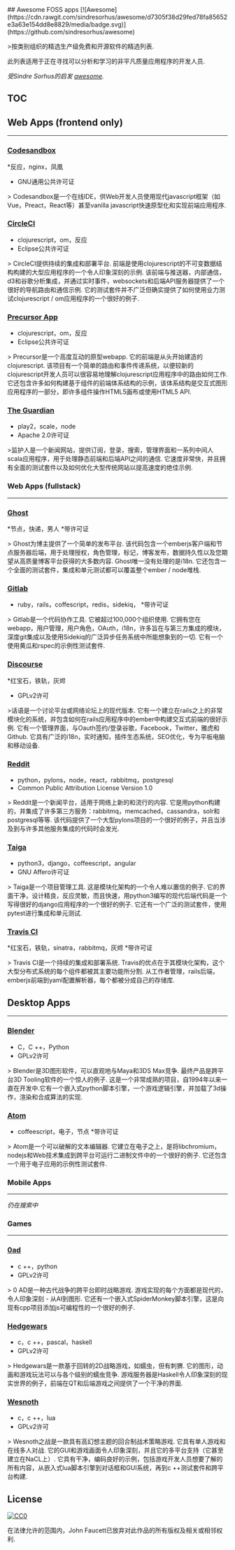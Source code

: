 <div class="github-widget" data-repo="DataDaoDe/awesome-foss-apps"></div>
## Awesome FOSS apps [![Awesome](https://cdn.rawgit.com/sindresorhus/awesome/d7305f38d29fed78fa85652e3a63e154dd8e8829/media/badge.svg)](https://github.com/sindresorhus/awesome)

&gt;按类别组织的精选生产级免费和开源软件的精选列表.

此列表适用于正在寻找可以分析和学习的非平凡质量应用程序的开发人员.

*受Sindre Sorhus的启发 [awesome](https://github.com/sindresorhus/awesome).*

## TOC



## Web Apps (frontend only)
----

### [Codesandbox](https://github.com/CompuIves/codesandbox-client)

*反应，nginx，凤凰
* GNU通用公共许可证

&gt; Codesandbox是一个在线IDE，供Web开发人员使用现代javascript框架（如Vue，Preact，React等）甚至vanilla javascript快速原型化和实现前端应用程序.  

### [CircleCI](https://github.com/circleci/frontend)

* clojurescript，om，反应
* Eclipse公共许可证

 &gt; CircleCI提供持续的集成和部署平台.  前端是使用clojurescript的不可变数据结构构建的大型应用程序的一个令人印象深刻的示例.  该前端与推送器，内部通信，d3和谷歌分析集成，并通过实时事件，websockets和后端API服务器提供了一个很好的导航路由和通信示例.  它的测试套件并不广泛但确实提供了如何使用业力测试clojurescript / om应用程序的一个很好的例子.

### [Precursor App](https://github.com/PrecursorApp/precursor)

* clojurescript，om，反应
* Eclipse公共许可证

 &gt; Precursor是一个高度互动的原型webapp.  它的前端是从头开始建造的clojurescript.  该项目有一个简单的路由和事件传递系统，以便较新的clojurescript开发人员可以很容易地理解clojurescript应用程序中的路由如何工作.  它还包含许多如何构建基于组件的前端体系结构的示例，该体系结构是交互式图形应用程序的一部分，即许多组件操作HTML5画布或使用HTML5 API. 

### [The Guardian](https://github.com/guardian/frontend)

* play2，scale，node
* Apache 2.0许可证

 &gt;监护人是一个新闻网站，提供订阅，登录，搜索，管理界面和一系列中间人scala应用程序，用于处理静态前端和后端API之间的通信.  它速度非常快，并且拥有全面的测试套件以及如何优化大型传统网站以提高速度的绝佳示例.

### Web Apps (fullstack)
----

### [Ghost](https://github.com/TryGhost/Ghost)

*节点，快递，男人
*带许可证

 &gt; Ghost为博主提供了一个简单的发布平台.  该代码包含一个emberjs客户端和节点服务器后端，用于处理授权，角色管理，标记，博客发布，数据持久性以及您期望从高质量博客平台获得的大多数内容.  Ghost唯一没有处理的是i18n.  它还包含一个全面的测试套件，集成和单元测试都可以覆盖整个ember / node堆栈.

### [Gitlab](https://github.com/gitlabhq/gitlabhq)

* ruby​​，rails，coffescript，redis，sidekiq，
*带许可证

 &gt; Gitlab是一个代码协作工具.  它被超过100,000个组织使用.  它拥有您在webapp，用户管理，用户角色，OAuth，i18n，许多旨在与第三方集成的模块，深度git集成以及使用Sidekiq的广泛异步任务系统中所能想象到的一切.  它有一个使用黄瓜和rspec的示例性测试套件.

### [Discourse](https://github.com/discourse/discourse)

*红宝石，铁轨，灰烬
* GPLv2许可

 &gt;话语是一个讨论平台或网络论坛上的现代版本.  它有一个建立在rails之上的非常模块化的系统，并包含如何在rails应用程序中的ember中构建交互式前端的很好示例.  它有一个管理界面，与Oauth签约/登录谷歌，Facebook，Twitter，雅虎和Github.  它具有广泛的i18n，实时通知，插件生态系统，SEO优化，专为平板电脑和移动设备.

### [Reddit](https://github.com/reddit)

* python，pylons，node，react，rabbitmq，postgresql
* Common Public Attribution License Version 1.0

 &gt; Reddit是一个新闻平台，适用于网络上新的和流行的内容.  它是用python构建的，并集成了许多第三方服务：rabbitmq，memcached，cassandra，solr和postgresql等等.  该代码提供了一个大型pylons项目的一个很好的例子，并且当涉及到与许多其他服务集成的代码时会发光.

### [Taiga](https://github.com/taigaio)

* python3，django，coffeescript，angular
* GNU Affero许可证

 &gt; Taiga是一个项目管理工具.  这是模块化架构的一个令人难以置信的例子.  它的界面干净，设计精良，反应灵敏，而且快速，用python3编写的现代后端代码是一个写得很好的django应用程序的一个很好的例子.  它还有一个广泛的测试套件，使用pytest进行集成和单元测试.


### [Travis CI](https://github.com/travis-ci)

*红宝石，铁轨，sinatra，rabbitmq，灰烬
*带许可证

 &gt; Travis CI是一个持续的集成和部署系统.  Travis的优点在于其模块化架构，这个大型分布式系统的每个组件都被其主要功能所分割.  从工作者管理，rails后端，emberjs前端到yaml配置解析器，每个都被分成自己的存储库.

## Desktop Apps
----

### [Blender](http://www.blender.org/download/)

* C，C ++，Python
* GPLv2许可

 &gt; Blender是3D图形软件，可以直观地与Maya和3DS Max竞争.  最终产品是跨平台3D Tooling软件的一个惊人的例子.  这是一个非常成熟的项目，自1994年以来一直在开发中.它有一个嵌入式python脚本引擎，一个游戏逻辑引擎，并加载了3d操作，渲染和合成算法的实现.


### [Atom](https://github.com/atom/atom)

* coffeescript，电子，节点
*带许可证

 &gt; Atom是一个可以破解的文本编辑器.  它建立在电子之上，是将libchromium，nodejs和Web技术集成到跨平台可运行二进制文件中的一个很好的例子.  它还包含一个用于电子应用的示例性测试套件.

### Mobile Apps
----

*仍在搜索中*

### Games
----

### [0ad](https://github.com/0ad/0ad)

* c ++，python
* GPLv2许可

 &gt; 0 AD是一种古代战争的跨平台即时战略游戏.  游戏实现的每个方面都是现代的，令人印象深刻 - 从AI到图形.  它还有一个嵌入式SpiderMonkey脚本引擎，这是向现有cpp项目添加js可编程性的一个很好的例子.

### [Hedgewars](https://github.com/hedgewars/hw)

* c，c ++，pascal，haskell
* GPLv2许可

 &gt; Hedgewars是一款基于回转的2D战略游戏，如蠕虫，但有刺猬.  它的图形，动画和游戏玩法可以与各个级别的蠕虫竞争.  游戏服务器是Haskell令人印象深刻的现实世界的例子，前端在QT和后端游戏之间提供了一个干净的界面.

### [Wesnoth](https://github.com/wesnoth/wesnoth)

* c，c ++，lua
* GPLv2许可

 &gt; Wesnoth之战是一款具有高幻想主题的回合制战术策略游戏.  它具有单人游戏和在线多人对战.  它的GUI和游戏画面令人印象深刻，并且它的多平台支持（它甚至建立在NaCL上）.  它具有干净，编码良好的示例，包括游戏开发人员想要了解的所有内容，从嵌入式lua脚本引擎到对话框和GUI系统，再到c ++测试套件和跨平台构建.


## License

[![CC0](http://i.creativecommons.org/p/zero/1.0/88x31.png)](http://creativecommons.org/publicdomain/zero/1.0/)

在法律允许的范围内，John Faucett已放弃对此作品的所有版权及相关或相邻权利.
